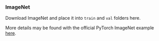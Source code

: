 ### ImageNet

Download ImageNet and place it into `train` and `val` folders here.

More details may be found with the official PyTorch ImageNet example [here](https://github.com/pytorch/examples/blob/master/imagenet). 
